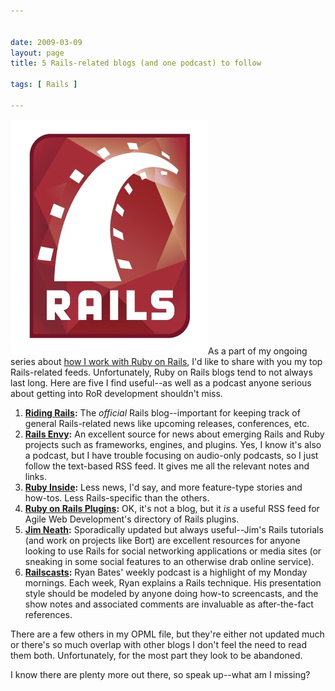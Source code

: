 ```yaml
---


date: 2009-03-09
layout: page
title: 5 Rails-related blogs (and one podcast) to follow

tags: [ Rails ]

---
```


![B3236CB4-276B-43C7-922D-12CBE428CE5A.jpg](/assets/uploads/2009/03/b3236cb4-276b-43c7-922d-12cbe428ce5a.jpg)As
a part of my ongoing series about [how I work with Ruby on
Rails](/tag/ruby-on-rails/), I'd like to share
with you my top Rails-related feeds. Unfortunately, Ruby on Rails blogs
tend to not always last long. Here are five I find useful--as well as a
podcast anyone serious about getting into RoR development shouldn't
miss.

1.  **[Riding Rails](http://weblog.rubyonrails.org/):** The *official*
    Rails blog--important for keeping track of general Rails-related
    news like upcoming releases, conferences, etc.
2.  **[Rails Envy](http://www.railsenvy.com/):** An excellent source for
    news about emerging Rails and Ruby projects such as frameworks,
    engines, and plugins. Yes, I know it's also a podcast, but I have
    trouble focusing on audio-only podcasts, so I just follow the
    text-based RSS feed. It gives me all the relevant notes and links.
3.  **[Ruby Inside](http://www.rubyinside.com/):** Less news, I'd say,
    and more feature-type stories and how-tos. Less Rails-specific than
    the others.
4.  **[Ruby on Rails Plugins](http://agilewebdevelopment.com/plugins):**
    OK, it's not a blog, but it *is* a useful RSS feed for Agile Web
    Development's directory of Rails plugins.
5.  **[Jim Neath](http://jimneath.org/):** Sporadically updated but
    always useful--Jim's Rails tutorials (and work on projects like
    Bort) are excellent resources for anyone looking to use Rails for
    social networking applications or media sites (or sneaking in some
    social features to an otherwise drab online service).
6.  **[Railscasts](http://railscasts.com/):** Ryan Bates' weekly podcast
    is a highlight of my Monday mornings. Each week, Ryan explains a
    Rails technique. His presentation style should be modeled by anyone
    doing how-to screencasts, and the show notes and associated comments
    are invaluable as after-the-fact references.

There are a few others in my OPML file, but they're either not updated
much or there's so much overlap with other blogs I don't feel the need
to read them both. Unfortunately, for the most part they look to be
abandoned.

I know there are plenty more out there, so speak up--what am I missing?
